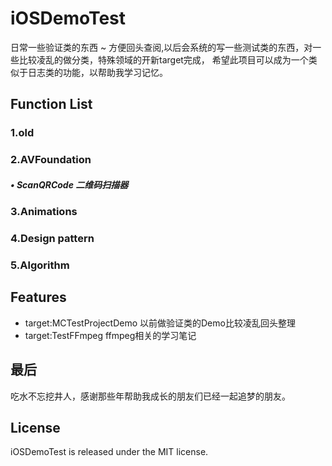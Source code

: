 # iOSDemoTest
日常一些验证类的东西 ~ 方便回头查阅,以后会系统的写一些测试类的东西，对一些比较凌乱的做分类，特殊领域的开新target完成，
希望此项目可以成为一个类似于日志类的功能，以帮助我学习记忆。

## Function List
### 1.old
### 2.AVFoundation
##### • ScanQRCode 二维码扫描器
### 3.Animations
### 4.Design pattern
### 5.Algorithm


## Features
- target:MCTestProjectDemo 以前做验证类的Demo比较凌乱回头整理
- target:TestFFmpeg ffmpeg相关的学习笔记

## 最后
吃水不忘挖井人，感谢那些年帮助我成长的朋友们已经一起追梦的朋友。


## License
iOSDemoTest is released under the MIT license.
